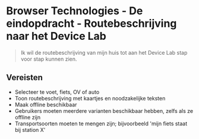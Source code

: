 # Browser Technologies - De eindopdracht - Routebeschrijving naar het Device Lab

> Ik wil de routebeschrijving van mijn huis tot aan het Device Lab stap voor stap kunnen zien.

## Vereisten

-	Selecteer te voet, fiets, OV of auto
-	Toon routebeschrijving met kaartjes en noodzakelijke teksten
-	Maak offline beschikbaar
-	Gebruikers moeten meerdere varianten beschikbaar hebben, zelfs als ze offline zijn
-	Transportsoorten moeten te mengen zijn; bijvoorbeeld 'mijn fiets staat bij station X'

<!--
Suggesties voor Browser API's linken 
- https://platform.html5.org
- https://developer.mozilla.org/en-US/docs/Web/API

Suggesties voor Design pattens voor Usability laten zien?
- lijst?
- UI patterns?
-->
